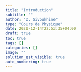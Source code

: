 ```yaml
---
title: "Introduction"
subtitle: ""
author: "D. Sivoukhine"
type: "Cours de Physique"
date: 2020-12-14T22:53:35+04:00
draft: true
toc: true
tags: []
categories: []
image: ""
solution_est_visible: true
auto_numbering: true
---
```

